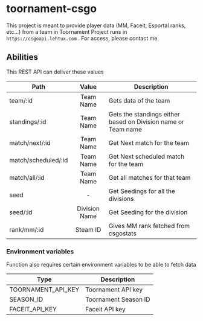 # toornament-csgo
This project is meant to provide player data (MM, Faceit, Esportal ranks, etc...) from a team in Toornament
Project runs in `https://csgoapi.lehtux.com` . For access, please contact me.
 
## Abilities
This REST API can deliver these values

| Path                |     Value     | Description                                                   |
|---------------------|:-------------:|---------------------------------------------------------------|
| team/:id            |   Team Name   | Gets data of the team                                         |
| standings/:id       |   Team Name   | Gets the standings either based on Division name or Team name |
| match/next/:id      |   Team Name   | Get Next match for the team                                   |
| match/scheduled/:id |   Team Name   | Get Next scheduled match for the team                         |
| match/all/:id       |   Team Name   | Get all matches for that team                                 |
| seed                |       -       | Get Seedings for all the divisions                            |
| seed/:id             | Division Name | Get Seeding for the division                                  |
| rank/mm/:id         |   Steam ID    | Gives MM rank fetched from csgostats                          |

### Environment variables
Function also requires certain environment variables to be able to fetch data

| Type                      | Description           |
|------                     |---------------------- |
| TOORNAMENT_API_KEY        | Toornament API key    |
| SEASON_ID                 | Toornament Season ID  |
| FACEIT_API_KEY            | Faceit API key        |
